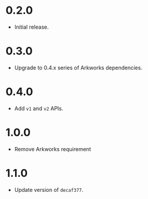 # 0.2.0

* Initial release.

# 0.3.0

* Upgrade to 0.4.x series of Arkworks dependencies.

# 0.4.0

* Add `v1` and `v2` APIs.

# 1.0.0

* Remove Arkworks requirement

# 1.1.0

* Update version of `decaf377`.
